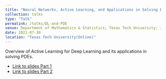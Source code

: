 ```yaml
---
title: "Neural Networks, Active Learning, and Applications in Solving PDEs"
collection: talks
type: "Talk"
permalink: /talks/DL-and-PDE
venue: Department of Mathematics & Statistics; Texas Tech University; July 2021.
date: 2021-07-30
location: "Texas Tech University(Online)"
---
```


Overview of Active Learning for Deep Learning and its applications in solving PDEs.

* [Link to slides Part 1](https://wenhangao21.github.io/files/deep_learning_intro.pdf)
* [Link to slides Part 2](https://wenhangao21.github.io/files/active_learning_slides.pdf)
